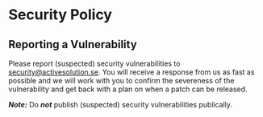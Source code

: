 # Security Policy

## Reporting a Vulnerability

Please report (suspected) security vulnerabilities to [security@activesolution.se](mailto:security@activesolution.se).
You will receive a response from us as fast as possible and we will work with you to confirm the severeness of the vulnerability and get back with a plan on when a patch can be released.

___Note:___ Do ___not___ publish (suspected) security vulnerabilities publically.
